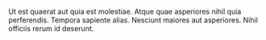 Ut est quaerat aut quia est molestiae. Atque quae asperiores nihil quia perferendis. Tempora sapiente alias. Nesciunt maiores aut asperiores. Nihil officiis rerum id deserunt.